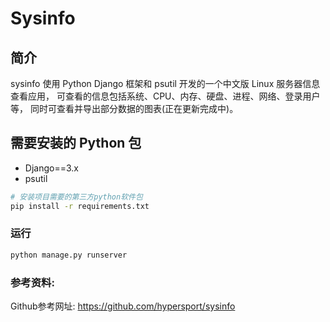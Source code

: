 # Sysinfo
## 简介
sysinfo 使用 Python Django 框架和 psutil 开发的一个中文版 Linux 服务器信息查看应用，
可查看的信息包括系统、CPU、内存、硬盘、进程、网络、登录用户等，
同时可查看并导出部分数据的图表(正在更新完成中)。

## 需要安装的 Python 包
- Django==3.x
- psutil
```bash
# 安装项目需要的第三方python软件包
pip install -r requirements.txt
```

### 运行
```bash
python manage.py runserver
```
### 参考资料: 
Github参考网址: https://github.com/hypersport/sysinfo